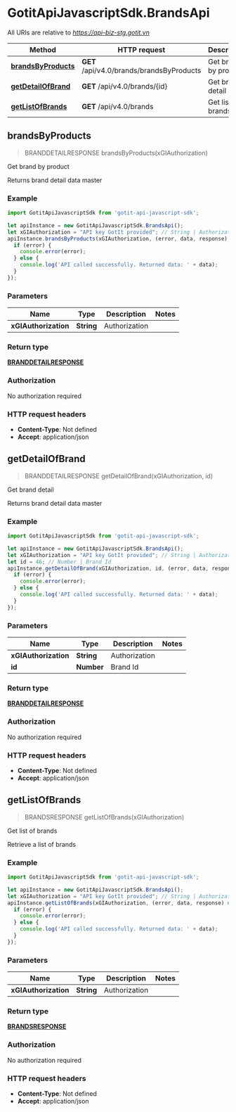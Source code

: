 # GotitApiJavascriptSdk.BrandsApi

All URIs are relative to *https://api-biz-stg.gotit.vn*

Method | HTTP request | Description
------------- | ------------- | -------------
[**brandsByProducts**](BrandsApi.md#brandsByProducts) | **GET** /api/v4.0/brands/brandsByProducts | Get brand by product
[**getDetailOfBrand**](BrandsApi.md#getDetailOfBrand) | **GET** /api/v4.0/brands/{id} | Get brand detail
[**getListOfBrands**](BrandsApi.md#getListOfBrands) | **GET** /api/v4.0/brands | Get list of brands



## brandsByProducts

> BRANDDETAILRESPONSE brandsByProducts(xGIAuthorization)

Get brand by product

Returns brand detail data master

### Example

```javascript
import GotitApiJavascriptSdk from 'gotit-api-javascript-sdk';

let apiInstance = new GotitApiJavascriptSdk.BrandsApi();
let xGIAuthorization = "API key GotIt provided"; // String | Authorization
apiInstance.brandsByProducts(xGIAuthorization, (error, data, response) => {
  if (error) {
    console.error(error);
  } else {
    console.log('API called successfully. Returned data: ' + data);
  }
});
```

### Parameters


Name | Type | Description  | Notes
------------- | ------------- | ------------- | -------------
 **xGIAuthorization** | **String**| Authorization | 

### Return type

[**BRANDDETAILRESPONSE**](BRANDDETAILRESPONSE.md)

### Authorization

No authorization required

### HTTP request headers

- **Content-Type**: Not defined
- **Accept**: application/json


## getDetailOfBrand

> BRANDDETAILRESPONSE getDetailOfBrand(xGIAuthorization, id)

Get brand detail

Returns brand detail data master

### Example

```javascript
import GotitApiJavascriptSdk from 'gotit-api-javascript-sdk';

let apiInstance = new GotitApiJavascriptSdk.BrandsApi();
let xGIAuthorization = "API key GotIt provided"; // String | Authorization
let id = 46; // Number | Brand Id
apiInstance.getDetailOfBrand(xGIAuthorization, id, (error, data, response) => {
  if (error) {
    console.error(error);
  } else {
    console.log('API called successfully. Returned data: ' + data);
  }
});
```

### Parameters


Name | Type | Description  | Notes
------------- | ------------- | ------------- | -------------
 **xGIAuthorization** | **String**| Authorization | 
 **id** | **Number**| Brand Id | 

### Return type

[**BRANDDETAILRESPONSE**](BRANDDETAILRESPONSE.md)

### Authorization

No authorization required

### HTTP request headers

- **Content-Type**: Not defined
- **Accept**: application/json


## getListOfBrands

> BRANDSRESPONSE getListOfBrands(xGIAuthorization)

Get list of brands

Retrieve a list of brands

### Example

```javascript
import GotitApiJavascriptSdk from 'gotit-api-javascript-sdk';

let apiInstance = new GotitApiJavascriptSdk.BrandsApi();
let xGIAuthorization = "API key GotIt provided"; // String | Authorization
apiInstance.getListOfBrands(xGIAuthorization, (error, data, response) => {
  if (error) {
    console.error(error);
  } else {
    console.log('API called successfully. Returned data: ' + data);
  }
});
```

### Parameters


Name | Type | Description  | Notes
------------- | ------------- | ------------- | -------------
 **xGIAuthorization** | **String**| Authorization | 

### Return type

[**BRANDSRESPONSE**](BRANDSRESPONSE.md)

### Authorization

No authorization required

### HTTP request headers

- **Content-Type**: Not defined
- **Accept**: application/json

